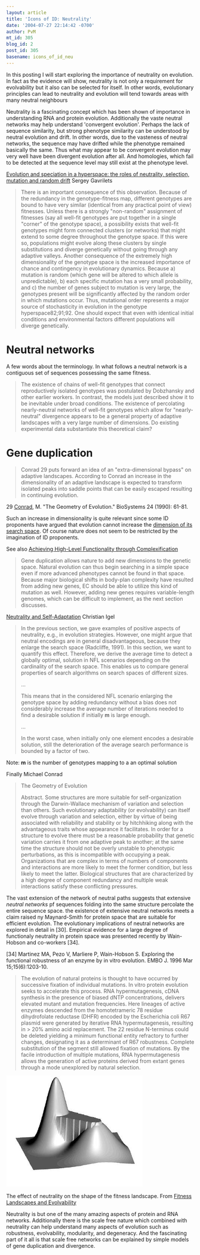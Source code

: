 ```yaml
---
layout: article
title: 'Icons of ID: Neutrality'
date: '2004-07-27 22:14:42 -0700'
author: PvM
mt_id: 305
blog_id: 2
post_id: 305
basename: icons_of_id_neu
---
```

In this posting I will start exploring the importance of neutrality on evolution. In fact as the evidence will show, neutrality is not only a requirement for evolvability but it also can be selected for itself. In other words, evolutionary principles can lead to neutrality and evolution will tend towards areas with many neutral neighbours

Neutrality is a fascinating concept which has been shown of importance in understanding RNA and protein evolution.  Additionally the vaste neutral networks may help understand 'convergent evolution'. Perhaps the lack of sequence similarity, but strong phenotype similarity can be understood by neutral evolution and drift. In other words, due to the vasteness of neutral networks, the sequence may have drifted while the phenotype remained basically the same. Thus what may appear to be convergent evolution may very well have been divergent evolution after all. And homologies, which fail to be detected at the sequence level may still exist at the phenotype level.

[Evolution and speciation in a hyperspace: the roles of neutrality, selection, mutation and random drift](http://www.tiem.utk.edu/~gavrila/PAPS/sf.pdf) Sergey Gavrilets

> There is an important consequence of this observation. Because of the redundancy in the genotype-fitness map, different genotypes are bound to have very similar (identical from any practical point of view) fitnesses. Unless there is a strongly "non-random" assignment of fitnesses (say all well-fit genotypes are put together in a single "corner" of the genotype space), a possibility exists that well-fit genotypes might form connected clusters (or networks) that might extend to some degree throughout the genotype space. If this were so, populations might evolve along these clusters by single substitutions and diverge genetically without going through any adaptive valleys. Another consequence of the extremely high dimensionality of the genotype space is the increased importance of chance and contingency in evolutionary dynamics. Because a) mutation is random (which gene will be altered to which allele is unpredictable), b) each specific mutation has a very small probability, and c) the number of genes subject to mutation is very large, the genotypes present will be significantly affected by the random order in which mutations occur. Thus, mutational order represents a major source of stochasticity in evolution in the genotype hyperspace82;91;92. One should expect that even with identical initial conditions and environmental factors different populations will diverge genetically.

# Neutral networks

A few words about the terminology. In what follows a neutral network is a contiguous set of sequences possessing the same fitness. 

> The existence of chains of well-fit genotypes that connect reproductively isolated genotypes was postulated by Dobzhansky and other earlier workers. In contrast, the models just described show it to be inevitable under broad conditions. The existence of percolating nearly-neutral networks of well-fit genotypes which allow for "nearly-neutral" divergence appears to be a general property of adaptive landscapes with a very large number of dimensions. Do existing experimental data substantiate this theoretical claim?

# Gene duplication

> Conrad 29 puts forward an idea of an "extra-dimensional bypass" on adaptive landscapes. According to Conrad an increase in the dimensionality of an adaptive landscape is expected to transform isolated peaks into saddle points that can be easily escaped resulting in continuing evolution.


29 [Conrad](http://www.minet.uni-jena.de/~zauner/kp/mc/), M. "The Geometry of Evolution." BioSystems 24 (1990): 61-81.

Such an increase in dimensionality is quite relevant since some ID proponents have argued that evolution cannot increase the [dimension of its search space](http://www.iscid.org/boards/ubb-get_topic-f-6-t-000128.html). Of course nature does not seem to be restricted by the imagination of ID proponents. 

See also [Achieving High-Level Functionality through Complexification](http://nn.cs.utexas.edu/downloads/papers/stanley.aaaiss03.pdf)

> Gene duplication allows nature to add new dimensions to the genetic space. Natural evolution can thus begin searching in a simple space even if more advanced phenotypes cannot be found in that space. Because major biological shifts in body-plan complexity have resulted from adding new genes, EC should be able to utilize this kind of mutation as well. However, adding new genes requires variable-length genomes, which can be difficult to implement, as the next section discusses.

[Neutrality and Self-Adaptation](http://www.neuroinformatik.ruhr-uni-bochum.de/PEOPLE/igel/NaSA.pdf) Christian Igel

> In the previous section, we gave examples of positive aspects of neutrality, e.g., in evolution strategies. However, one might argue that neutral encodings are in general disadvantageous, because they enlarge the search space (Radcliffe, 1991). In this section, we want to quantify this effect. Therefore, we derive the average time to  detect a globally optimal, solution in NFL scenarios depending on the cardinality of the search space. This enables us to compare general properties of search algorithms on search spaces of different sizes.
> 
> ...
> 
> This means that in the considered NFL scenario enlarging the genotype space by adding redundancy without a bias does not considerably increase the average number of iterations needed to find a desirable solution if initially **m** is large enough. 
> 
> ...
> 
> In the worst case, when initially only one element encodes a desirable solution, still the deterioration of the average search performance is bounded by a factor of two.

 

Note: **m** is the number of genotypes mapping to a an optimal solution

Finally Michael Conrad

> The Geometry of Evolution
> 
> Abstract. Some structures are more suitable for self-organization through the Darwin-Wallace mechanism of variation and selection than others. Such evolutionary adaptability (or evolvability) can itself evolve through variation and selection, either by virtue of being associated with reliability and stability or by hitchhiking along with the advantageous traits whose appearance it facilitates. In order for a structure to evolve there must be a reasonable probability that genetic variation carries it from one adaptive peak to another; at the same time the structure should not be overly unstable to phenotypic perturbations, as this is incompatible with occupying a peak. Organizations that are complex in terms of numbers of components and interactions are more likely to meet the former condition, but less likely to meet the latter. Biological structures that are characterized by a high degree of component redundancy and multiple weak interactions satisfy these conflicting pressures.

The vast extension of the network of neutral paths suggests that extensive _neutral networks_ pf sequences folding into the same structure percolate the entire sequence space.  the existence of extensive neutral networks meets a claim raised ny Maynard-Smith for protein space that are suitable for efficient evolution. The evolutionary implications of neutral networks are explored in detail in \[30\].  Empirical evidence for a large degree of functionaly neutrality in protein space was presented recently by Wain-Hobson and co-workers \[34\].

\[34\] Martinez MA, Pezo V, Marliere P, Wain-Hobson S. Exploring the functional robustness of an enzyme by in vitro evolution. EMBO J. 1996 Mar 15;15(6):1203-10. 

> The evolution of natural proteins is thought to have occurred by successive fixation of individual mutations. In vitro protein evolution seeks to accelerate this process. RNA hypermutagenesis, cDNA synthesis in the presence of biased dNTP concentrations, delivers elevated mutant and mutation frequencies. Here lineages of active enzymes descended from the homotetrameric 78 residue dihydrofolate reductase (DHFR) encoded by the Escherichia coli R67 plasmid were generated by iterative RNA hypermutagenesis, resulting in &gt; 20% amino acid replacement. The 22 residue N-terminus could be deleted yielding a minimum functional entity refractory to further changes, designating it as a determinant of R67 robustness. Complete substitution of the segment still allowed fixation of mutations. By the facile introduction of multiple mutations, RNA hypermutagenesis allows the generation of active proteins derived from extant genes through a mode unexplored by natural selection.

<img alt="ridges,jpg.JPG" src="/uploads/2005/ridges,jpg.JPG" width="366" height="296" border="0" />


The effect of neutrality on the shape of the fitness landscape. From [Fitness Landscapes and Evolvability](http://www.cogs.susx.ac.uk/users/toms/Papers/Smith_EvolutionaryComputation2002.pdf)

Neutrality is but one of the many amazing aspects of protein and RNA networks. Additionally there is the scale free nature which combined with neutrality can help understand many aspects of evolution such as robustness, evolvability, modularity, and degeneracy. And the fascinating part of it all is that scale free networks can be explained by simple models of gene duplication and divergence.
